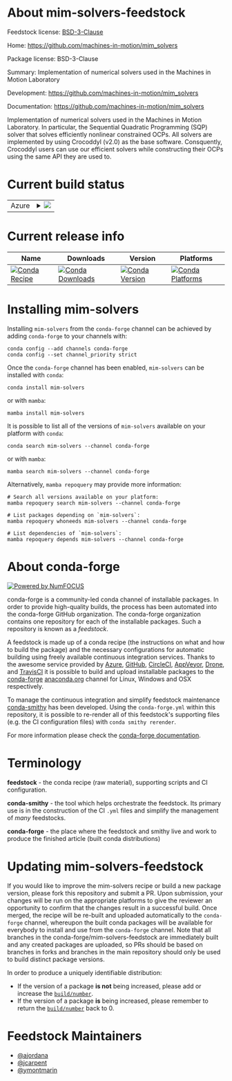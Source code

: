 About mim-solvers-feedstock
===========================

Feedstock license: [BSD-3-Clause](https://github.com/conda-forge/mim-solvers-feedstock/blob/main/LICENSE.txt)

Home: https://github.com/machines-in-motion/mim_solvers

Package license: BSD-3-Clause

Summary: Implementation of numerical solvers used in the Machines in Motion Laboratory

Development: https://github.com/machines-in-motion/mim_solvers

Documentation: https://github.com/machines-in-motion/mim_solvers

Implementation of numerical solvers used in the Machines in Motion Laboratory.
In particular, the Sequential Quadratic Programming (SQP) solver that solves efficiently nonlinear constrained OCPs.
All solvers are implemented by using Crocoddyl (v2.0) as the base software.
Consquently, Crocoddyl users can use our efficient solvers while constructing their OCPs using the same API they are used to.


Current build status
====================


<table>
    
  <tr>
    <td>Azure</td>
    <td>
      <details>
        <summary>
          <a href="https://dev.azure.com/conda-forge/feedstock-builds/_build/latest?definitionId=20891&branchName=main">
            <img src="https://dev.azure.com/conda-forge/feedstock-builds/_apis/build/status/mim-solvers-feedstock?branchName=main">
          </a>
        </summary>
        <table>
          <thead><tr><th>Variant</th><th>Status</th></tr></thead>
          <tbody><tr>
              <td>linux_64_python3.10.____cpython</td>
              <td>
                <a href="https://dev.azure.com/conda-forge/feedstock-builds/_build/latest?definitionId=20891&branchName=main">
                  <img src="https://dev.azure.com/conda-forge/feedstock-builds/_apis/build/status/mim-solvers-feedstock?branchName=main&jobName=linux&configuration=linux%20linux_64_python3.10.____cpython" alt="variant">
                </a>
              </td>
            </tr><tr>
              <td>linux_64_python3.11.____cpython</td>
              <td>
                <a href="https://dev.azure.com/conda-forge/feedstock-builds/_build/latest?definitionId=20891&branchName=main">
                  <img src="https://dev.azure.com/conda-forge/feedstock-builds/_apis/build/status/mim-solvers-feedstock?branchName=main&jobName=linux&configuration=linux%20linux_64_python3.11.____cpython" alt="variant">
                </a>
              </td>
            </tr><tr>
              <td>linux_64_python3.12.____cpython</td>
              <td>
                <a href="https://dev.azure.com/conda-forge/feedstock-builds/_build/latest?definitionId=20891&branchName=main">
                  <img src="https://dev.azure.com/conda-forge/feedstock-builds/_apis/build/status/mim-solvers-feedstock?branchName=main&jobName=linux&configuration=linux%20linux_64_python3.12.____cpython" alt="variant">
                </a>
              </td>
            </tr><tr>
              <td>linux_64_python3.9.____cpython</td>
              <td>
                <a href="https://dev.azure.com/conda-forge/feedstock-builds/_build/latest?definitionId=20891&branchName=main">
                  <img src="https://dev.azure.com/conda-forge/feedstock-builds/_apis/build/status/mim-solvers-feedstock?branchName=main&jobName=linux&configuration=linux%20linux_64_python3.9.____cpython" alt="variant">
                </a>
              </td>
            </tr><tr>
              <td>osx_64_python3.10.____cpython</td>
              <td>
                <a href="https://dev.azure.com/conda-forge/feedstock-builds/_build/latest?definitionId=20891&branchName=main">
                  <img src="https://dev.azure.com/conda-forge/feedstock-builds/_apis/build/status/mim-solvers-feedstock?branchName=main&jobName=osx&configuration=osx%20osx_64_python3.10.____cpython" alt="variant">
                </a>
              </td>
            </tr><tr>
              <td>osx_64_python3.11.____cpython</td>
              <td>
                <a href="https://dev.azure.com/conda-forge/feedstock-builds/_build/latest?definitionId=20891&branchName=main">
                  <img src="https://dev.azure.com/conda-forge/feedstock-builds/_apis/build/status/mim-solvers-feedstock?branchName=main&jobName=osx&configuration=osx%20osx_64_python3.11.____cpython" alt="variant">
                </a>
              </td>
            </tr><tr>
              <td>osx_64_python3.12.____cpython</td>
              <td>
                <a href="https://dev.azure.com/conda-forge/feedstock-builds/_build/latest?definitionId=20891&branchName=main">
                  <img src="https://dev.azure.com/conda-forge/feedstock-builds/_apis/build/status/mim-solvers-feedstock?branchName=main&jobName=osx&configuration=osx%20osx_64_python3.12.____cpython" alt="variant">
                </a>
              </td>
            </tr><tr>
              <td>osx_64_python3.9.____cpython</td>
              <td>
                <a href="https://dev.azure.com/conda-forge/feedstock-builds/_build/latest?definitionId=20891&branchName=main">
                  <img src="https://dev.azure.com/conda-forge/feedstock-builds/_apis/build/status/mim-solvers-feedstock?branchName=main&jobName=osx&configuration=osx%20osx_64_python3.9.____cpython" alt="variant">
                </a>
              </td>
            </tr><tr>
              <td>osx_arm64_python3.10.____cpython</td>
              <td>
                <a href="https://dev.azure.com/conda-forge/feedstock-builds/_build/latest?definitionId=20891&branchName=main">
                  <img src="https://dev.azure.com/conda-forge/feedstock-builds/_apis/build/status/mim-solvers-feedstock?branchName=main&jobName=osx&configuration=osx%20osx_arm64_python3.10.____cpython" alt="variant">
                </a>
              </td>
            </tr><tr>
              <td>osx_arm64_python3.11.____cpython</td>
              <td>
                <a href="https://dev.azure.com/conda-forge/feedstock-builds/_build/latest?definitionId=20891&branchName=main">
                  <img src="https://dev.azure.com/conda-forge/feedstock-builds/_apis/build/status/mim-solvers-feedstock?branchName=main&jobName=osx&configuration=osx%20osx_arm64_python3.11.____cpython" alt="variant">
                </a>
              </td>
            </tr><tr>
              <td>osx_arm64_python3.12.____cpython</td>
              <td>
                <a href="https://dev.azure.com/conda-forge/feedstock-builds/_build/latest?definitionId=20891&branchName=main">
                  <img src="https://dev.azure.com/conda-forge/feedstock-builds/_apis/build/status/mim-solvers-feedstock?branchName=main&jobName=osx&configuration=osx%20osx_arm64_python3.12.____cpython" alt="variant">
                </a>
              </td>
            </tr><tr>
              <td>osx_arm64_python3.9.____cpython</td>
              <td>
                <a href="https://dev.azure.com/conda-forge/feedstock-builds/_build/latest?definitionId=20891&branchName=main">
                  <img src="https://dev.azure.com/conda-forge/feedstock-builds/_apis/build/status/mim-solvers-feedstock?branchName=main&jobName=osx&configuration=osx%20osx_arm64_python3.9.____cpython" alt="variant">
                </a>
              </td>
            </tr>
          </tbody>
        </table>
      </details>
    </td>
  </tr>
</table>

Current release info
====================

| Name | Downloads | Version | Platforms |
| --- | --- | --- | --- |
| [![Conda Recipe](https://img.shields.io/badge/recipe-mim--solvers-green.svg)](https://anaconda.org/conda-forge/mim-solvers) | [![Conda Downloads](https://img.shields.io/conda/dn/conda-forge/mim-solvers.svg)](https://anaconda.org/conda-forge/mim-solvers) | [![Conda Version](https://img.shields.io/conda/vn/conda-forge/mim-solvers.svg)](https://anaconda.org/conda-forge/mim-solvers) | [![Conda Platforms](https://img.shields.io/conda/pn/conda-forge/mim-solvers.svg)](https://anaconda.org/conda-forge/mim-solvers) |

Installing mim-solvers
======================

Installing `mim-solvers` from the `conda-forge` channel can be achieved by adding `conda-forge` to your channels with:

```
conda config --add channels conda-forge
conda config --set channel_priority strict
```

Once the `conda-forge` channel has been enabled, `mim-solvers` can be installed with `conda`:

```
conda install mim-solvers
```

or with `mamba`:

```
mamba install mim-solvers
```

It is possible to list all of the versions of `mim-solvers` available on your platform with `conda`:

```
conda search mim-solvers --channel conda-forge
```

or with `mamba`:

```
mamba search mim-solvers --channel conda-forge
```

Alternatively, `mamba repoquery` may provide more information:

```
# Search all versions available on your platform:
mamba repoquery search mim-solvers --channel conda-forge

# List packages depending on `mim-solvers`:
mamba repoquery whoneeds mim-solvers --channel conda-forge

# List dependencies of `mim-solvers`:
mamba repoquery depends mim-solvers --channel conda-forge
```


About conda-forge
=================

[![Powered by
NumFOCUS](https://img.shields.io/badge/powered%20by-NumFOCUS-orange.svg?style=flat&colorA=E1523D&colorB=007D8A)](https://numfocus.org)

conda-forge is a community-led conda channel of installable packages.
In order to provide high-quality builds, the process has been automated into the
conda-forge GitHub organization. The conda-forge organization contains one repository
for each of the installable packages. Such a repository is known as a *feedstock*.

A feedstock is made up of a conda recipe (the instructions on what and how to build
the package) and the necessary configurations for automatic building using freely
available continuous integration services. Thanks to the awesome service provided by
[Azure](https://azure.microsoft.com/en-us/services/devops/), [GitHub](https://github.com/),
[CircleCI](https://circleci.com/), [AppVeyor](https://www.appveyor.com/),
[Drone](https://cloud.drone.io/welcome), and [TravisCI](https://travis-ci.com/)
it is possible to build and upload installable packages to the
[conda-forge](https://anaconda.org/conda-forge) [anaconda.org](https://anaconda.org/)
channel for Linux, Windows and OSX respectively.

To manage the continuous integration and simplify feedstock maintenance
[conda-smithy](https://github.com/conda-forge/conda-smithy) has been developed.
Using the ``conda-forge.yml`` within this repository, it is possible to re-render all of
this feedstock's supporting files (e.g. the CI configuration files) with ``conda smithy rerender``.

For more information please check the [conda-forge documentation](https://conda-forge.org/docs/).

Terminology
===========

**feedstock** - the conda recipe (raw material), supporting scripts and CI configuration.

**conda-smithy** - the tool which helps orchestrate the feedstock.
                   Its primary use is in the construction of the CI ``.yml`` files
                   and simplify the management of *many* feedstocks.

**conda-forge** - the place where the feedstock and smithy live and work to
                  produce the finished article (built conda distributions)


Updating mim-solvers-feedstock
==============================

If you would like to improve the mim-solvers recipe or build a new
package version, please fork this repository and submit a PR. Upon submission,
your changes will be run on the appropriate platforms to give the reviewer an
opportunity to confirm that the changes result in a successful build. Once
merged, the recipe will be re-built and uploaded automatically to the
`conda-forge` channel, whereupon the built conda packages will be available for
everybody to install and use from the `conda-forge` channel.
Note that all branches in the conda-forge/mim-solvers-feedstock are
immediately built and any created packages are uploaded, so PRs should be based
on branches in forks and branches in the main repository should only be used to
build distinct package versions.

In order to produce a uniquely identifiable distribution:
 * If the version of a package **is not** being increased, please add or increase
   the [``build/number``](https://docs.conda.io/projects/conda-build/en/latest/resources/define-metadata.html#build-number-and-string).
 * If the version of a package **is** being increased, please remember to return
   the [``build/number``](https://docs.conda.io/projects/conda-build/en/latest/resources/define-metadata.html#build-number-and-string)
   back to 0.

Feedstock Maintainers
=====================

* [@ajordana](https://github.com/ajordana/)
* [@jcarpent](https://github.com/jcarpent/)
* [@ymontmarin](https://github.com/ymontmarin/)

